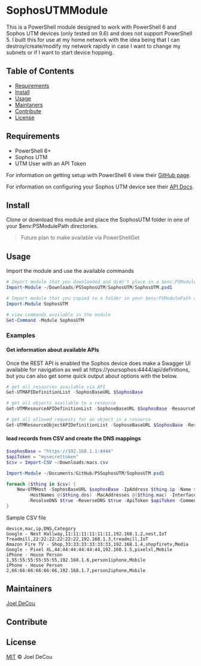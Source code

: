 # SophosUTMModule

This is a PowerShell module designed to work with PowerShell 6 and Sophos UTM devices (only tested on 9.6) and does not support PowerShell 5.
I built this for use at my home network with the idea being that I can destroy/create/modify my network rapidly in case I want to change my subnets or if I want to start device hopping.

## Table of Contents
- [Requirements](#requirements)
- [Install](#install)
- [Usage](##usage)
- [Maintaners](#maintainers)
- [Contribute](#contribute)
- [License](#license)

## Requirements
 - PowerShell 6+
 - Sophos UTM
 - UTM User with an API Token

 For information on getting setup with PowerShell 6 view their [GitHub page](https://github.com/powershell/powershell).

 For information on configuring your Sophos UTM device see their [API Docs](https://www.sophos.com/en-us/medialibrary/PDFs/documentation/UTMonAWS/Sophos-UTM-RESTful-API.pdf).

## Install
Clone or download this module and place the SophosUTM folder in one of your $env:PSModulePath directories. 
> Future plan to make available via PowerShellGet
## Usage

Import the module and use the available commands
```PowerShell
# Import module that you downloaded and didn't place in a $env:PSModulePath directory
Import-Module ~/Downloads/PSSophosUTM/SophosUTM/SophosUTM.psd1

# Import module that you copied to a folder in your $env:PSModulePath directory
Import-Module SophosUTM

# view commands available in the module
Get-Command -Module SophosUTM
```
### Examples

#### Get information about available APIs

Once the REST API is enabled the Sophos device does make a Swagger UI available for navigation as well at https://yoursophos:4444/api/definitions, but you can also get some quick output about options with the below.

```PowerShell
# get all resources available via API
Get-UTMAPIDefinitionList -SophosBaseURL $SophosBase

# get all objects available to a resource
Get-UTMResourceAPIDefinitionList -SophoseBaseURL $SophosBase -ResourceName dhcp

# get all allowed requests for an object in a resource
Get-UTMResourceObjectAPIDefinitionList -SophoseBaseURL $SophosBase -ResourceName dhcp -ObjectPath "/objects/dhcp/group/" -MethodType ALL
```

#### load records from CSV and create the DNS mappings
```powershell
$sophosBase = "https://192.168.1.1:4444"
$apiToken = "mysecrettoken"
$csv = Import-CSV ~/Downloads/macs.csv

Import-Module ~/Documents/GitHub/PSSophosUTM/SophosUTM.psd1

foreach ($thing in $csv) {                                                                       
    New-UTMHost -SophosBaseURL $sophosBase -IpAddress $thing.ip -Name $thing.dns `
        -HostNames @($thing.dns) -MacAddresses @($thing.mac) -InterfaceReference REF_DefaultInternal `
        -ResolveDNS $true -ReverseDNS $true -ApiToken $apiToken -Comment $thing.device
}
```
Sample CSV file
```csv
device,mac,ip,DNS,Category
Google - Nest Hallway,11:11:11:11:11:11,192.168.1.2,nest,IoT
Treadmill,22:22:22:22:22:22,192.168.1.3,treadmill,IoT
Amazon Fire TV - Shop,33:33:33:33:33:33,192.168.1.4,shopfiretv,Media
Google - Pixel XL,44:44:44:44:44:44,192.168.1.5,pixelxl,Mobile
iPhone - House Person 1,55:55:55:55:55:55,192.168.1.6,person1iphone,Mobile
iPhone - House Person 2,66:66:66:66:66:66,192.168.1.7,person2iphone,Mobile
```

## Maintainers

[Joel DeCou](https://github.com/jedatwork)

## Contribute

## License

[MIT](LICENSE) © Joel DeCou